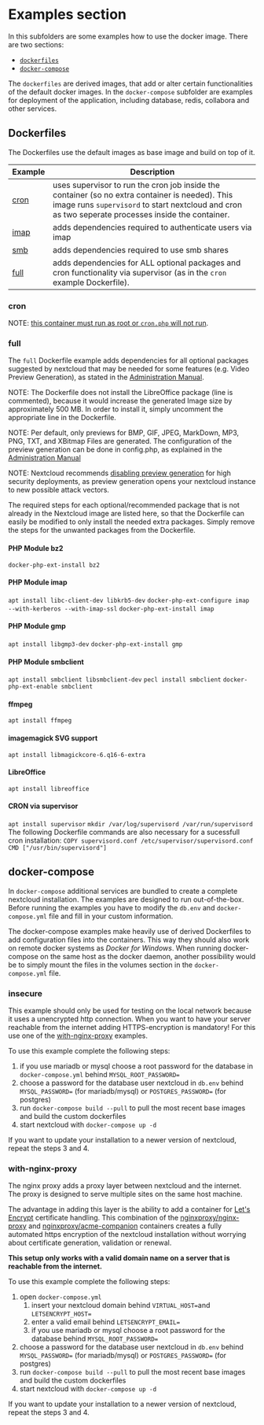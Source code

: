 # Examples section

In this subfolders are some examples how to use the docker image. There are two sections:

 * [`dockerfiles`](https://github.com/nextcloud/docker/tree/master/.examples/dockerfiles)
 * [`docker-compose`](https://github.com/nextcloud/docker/tree/master/.examples/docker-compose)

The `dockerfiles` are derived images, that add or alter certain functionalities of the default docker images. In the `docker-compose` subfolder are examples for deployment of the application, including database, redis, collabora and other services.

## Dockerfiles
The Dockerfiles use the default images as base image and build on top of it.


Example | Description
------- | -------
[cron](https://github.com/nextcloud/docker/tree/master/.examples/dockerfiles/cron) | uses supervisor to run the cron job inside the container (so no extra container is needed). This image runs `supervisord` to start nextcloud and cron as two seperate processes inside the container.
[imap](https://github.com/nextcloud/docker/tree/master/.examples/dockerfiles/imap) | adds dependencies required to authenticate users via imap
[smb](https://github.com/nextcloud/docker/tree/master/.examples/dockerfiles/smb) | adds dependencies required to use smb shares
[full](https://github.com/nextcloud/docker/tree/master/.examples/dockerfiles/full) | adds dependencies for ALL optional packages and cron functionality via supervisor (as in the `cron` example Dockerfile).

### cron
NOTE: [this container must run as root or `cron.php` will not run](https://github.com/nextcloud/docker/issues/1899).

### full
The `full` Dockerfile example adds dependencies for all optional packages suggested by nextcloud that may be needed for some features (e.g. Video Preview Generation), as stated in the [Administration Manual](https://docs.nextcloud.com/server/latest/admin_manual/installation/source_installation.html).

NOTE: The Dockerfile does not install the LibreOffice package (line is commented), because it would increase the generated Image size by approximately 500 MB. In order to install it, simply uncomment the appropriate line in the Dockerfile.

NOTE: Per default, only previews for BMP, GIF, JPEG, MarkDown, MP3, PNG, TXT, and XBitmap Files are generated. The configuration of the preview generation can be done in config.php, as explained in the [Administration Manual](https://docs.nextcloud.com/server/latest/admin_manual/configuration_server/config_sample_php_parameters.html#previews)

NOTE: Nextcloud recommends [disabling preview generation](https://docs.nextcloud.com/server/latest/admin_manual/installation/harden_server.html#disable-preview-image-generation) for high security deployments, as preview generation opens your nextcloud instance to new possible attack vectors.

The required steps for each optional/recommended package that is not already in the Nextcloud image are listed here, so that the Dockerfile can easily be modified to only install the needed extra packages. Simply remove the steps for the unwanted packages from the Dockerfile.

#### PHP Module bz2
`docker-php-ext-install bz2`

#### PHP Module imap
`apt install libc-client-dev libkrb5-dev`
`docker-php-ext-configure imap --with-kerberos --with-imap-ssl`
`docker-php-ext-install imap`

#### PHP Module gmp
`apt install libgmp3-dev`
`docker-php-ext-install gmp`

#### PHP Module smbclient
`apt install smbclient libsmbclient-dev`
`pecl install smbclient`
`docker-php-ext-enable smbclient`

#### ffmpeg
`apt install ffmpeg`

#### imagemagick SVG support
`apt install libmagickcore-6.q16-6-extra`

#### LibreOffice
`apt install libreoffice`

#### CRON via supervisor
`apt install supervisor`
`mkdir /var/log/supervisord /var/run/supervisord`
The following Dockerfile commands are also necessary for a sucessfull cron installation:
`COPY supervisord.conf /etc/supervisor/supervisord.conf`
`CMD ["/usr/bin/supervisord"]`



## docker-compose
In `docker-compose` additional services are bundled to create a complete nextcloud installation. The examples are designed to run out-of-the-box.
Before running the examples you have to modify the `db.env` and `docker-compose.yml` file and fill in your custom information.

The docker-compose examples make heavily use of derived Dockerfiles to add configuration files into the containers. This way they should also work on remote docker systems as _Docker for Windows_. When running docker-compose on the same host as the docker daemon, another possibility would be to simply mount the files in the volumes section in the `docker-compose.yml` file.


### insecure
This example should only be used for testing on the local network because it uses a unencrypted http connection.
When you want to have your server reachable from the internet adding HTTPS-encryption is mandatory!
For this use one of the [with-nginx-proxy](#with-nginx-proxy) examples.

To use this example complete the following steps:

1. if you use mariadb or mysql choose a root password for the database in `docker-compose.yml` behind `MYSQL_ROOT_PASSWORD=`
2. choose a password for the database user nextcloud in `db.env` behind `MYSQL_PASSWORD=` (for mariadb/mysql) or `POSTGRES_PASSWORD=` (for postgres)
3. run `docker-compose build --pull` to pull the most recent base images and build the custom dockerfiles
4. start nextcloud with `docker-compose up -d`


If you want to update your installation to a newer version of nextcloud, repeat the steps 3 and 4.


### with-nginx-proxy
The nginx proxy adds a proxy layer between nextcloud and the internet. The proxy is designed to serve multiple sites on the same host machine.

The advantage in adding this layer is the ability to add a container for [Let's Encrypt](https://letsencrypt.org/) certificate handling.
This combination of the [nginxproxy/nginx-proxy](https://github.com/nginx-proxy/nginx-proxy) and [nginxproxy/acme-companion](https://github.com/nginx-proxy/acme-companion) containers creates a fully automated https encryption of the nextcloud installation without worrying about certificate generation, validation or renewal.

**This setup only works with a valid domain name on a server that is reachable from the internet.**

To use this example complete the following steps:

1. open `docker-compose.yml`
   1. insert your nextcloud domain behind `VIRTUAL_HOST=`and `LETSENCRYPT_HOST=`
   2. enter a valid email behind `LETSENCRYPT_EMAIL=`
   3. if you use mariadb or mysql choose a root password for the database behind `MYSQL_ROOT_PASSWORD=`
2. choose a password for the database user nextcloud in `db.env` behind `MYSQL_PASSWORD=` (for mariadb/mysql) or `POSTGRES_PASSWORD=` (for postgres)
3. run `docker-compose build --pull` to pull the most recent base images and build the custom dockerfiles
4. start nextcloud with `docker-compose up -d`


If you want to update your installation to a newer version of nextcloud, repeat the steps 3 and 4.
